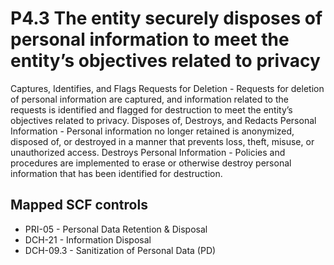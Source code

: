 # P4.3 The entity securely disposes of personal information to meet the entity’s objectives related to privacy
Captures, Identifies, and Flags Requests for Deletion - Requests for deletion of personal information are captured, and information related to the requests is identified and flagged for destruction to meet the entity’s objectives related to privacy. Disposes of, Destroys, and Redacts Personal Information - Personal information no longer retained is anonymized, disposed of, or destroyed in a manner that prevents loss, theft, misuse, or unauthorized access. Destroys Personal Information - Policies and procedures are implemented to erase or otherwise destroy personal information that has been identified for destruction.
## Mapped SCF controls
- PRI-05 - Personal Data Retention & Disposal
- DCH-21 - Information Disposal
- DCH-09.3 - Sanitization of Personal Data (PD)